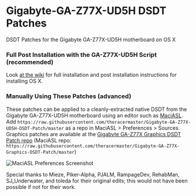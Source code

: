 # Gigabyte-GA-Z77X-UD5H DSDT Patches

DSDT Patches for the Gigabyte GA-Z77X-UD5H motherboard on OS X

### Full Post Installation with the GA-Z77X-UD5H Script (recommended)
Look [at the wiki](https://github.com/theracermaster/Gigabyte-GA-Z77X-UD5H-DSDT-Patch/wiki) for full installation and post installation instructions for installing OS X.

### Manually Using These Patches (advanced)
These patches can be applied to a cleanly-extracted native DSDT from the Gigabyte GA-Z77X-UD5H motherboard using an editor such as [MaciASL](http://maciasl.sourceforge.net). Add `https://raw.githubusercontent.com/theracermaster/Gigabyte-GA-Z77X-UD5H-DSDT-Patch/master` as a repo in MaciASL > Preferences > Sources. Graphics patches are available at the [Gigabyte GA-Z77X Graphics DSDT Patch repo](https://github.com/theracermaster/Gigabyte-GA-Z77X-Graphics-DSDT-Patch) (MaciASL repo: `https://raw.githubusercontent.com/theracermaster/Gigabyte-GA-Z77X-Graphics-DSDT-Patch/master`)

![MaciASL Preferences Screenshot](http://i.imgur.com/fV48uhM.png)

Special thanks to Mieze, Piker-Alpha, PJALM, RampageDev, RehabMan, SJ_Underwater, and toleda for their original edits; this would not have been possible if not for their work.
